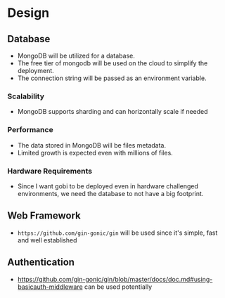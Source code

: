 # Design

## Database

- MongoDB will be utilized for a database.
- The free tier of mongodb will be used on the cloud to simplify the deployment.
- The connection string will be passed as an environment variable.

### Scalability

- MongoDB supports sharding and can horizontally scale if needed

### Performance

- The data stored in MongoDB will be files metadata.
- Limited growth is expected even with millions of files.

### Hardware Requirements

- Since I want gobi to be deployed even in hardware challenged environments, we need the database to not have a big footprint.

## Web Framework

- `https://github.com/gin-gonic/gin` will be used since it's simple, fast and well established

## Authentication

- https://github.com/gin-gonic/gin/blob/master/docs/doc.md#using-basicauth-middleware can be used potentially
